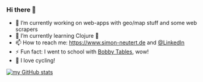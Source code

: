 ### Hi there 👋

- 🔭 I’m currently working on web-apps with geo/map stuff and some web scrapers
- 🌱 I’m currently learning Clojure 🥰 
- 📫 How to reach me: https://www.simon-neutert.de and [@LinkedIn](https://www.linkedin.com/in/simon-neutert/)
- ⚡ Fun fact: I went to school with [Bobby Tables](https://lmgtfy.app/?q=bobby+tables+sql+injection), wow!
- 🚴 I love cycling!

[![my GitHub stats](https://github-readme-stats.vercel.app/api?username=simonneutert&show_icons=true&include_all_commits=true)](https://github.com/anuraghazra/github-readme-stats)

<!--
**simonneutert/simonneutert** is a ✨ _special_ ✨ repository because its `README.md` (this file) appears on your GitHub profile.

Here are some ideas to get you started:

- 🔭 I’m currently working on ...
- 🌱 I’m currently learning ...
- 👯 I’m looking to collaborate on ...
- 🤔 I’m looking for help with ...
- 💬 Ask me about ...
- 📫 How to reach me: ...
- 😄 Pronouns: ...
- ⚡ Fun fact: ...
-->
